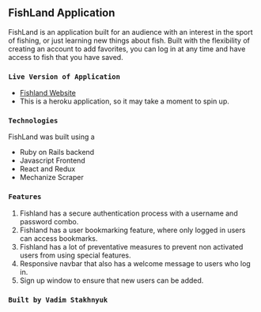## FishLand Application 

FishLand is an application built for an audience with an interest in the sport of fishing, or just learning new things about fish. Built with the flexibility of creating an account to add favorites, you can log in at any time and have access to fish that you have saved.

### `Live Version of Application`

* [Fishland Website](https://fishland-application.herokuapp.com)
* This is a heroku application, so it may take a moment to spin up.

### `Technologies`

FishLand was built using a

* Ruby on Rails backend
* Javascript Frontend
* React and Redux
* Mechanize Scraper

### `Features`

1. Fishland has a secure authentication process with a username and password combo.
2. Fishland has a user bookmarking feature, where only logged in users can access bookmarks.
3. Fishland has a lot of preventative measures to prevent non activated users from using special features.
4. Responsive navbar that also has a welcome message to users who log in.
5. Sign up window to ensure that new users can be added.

### `Built by Vadim Stakhnyuk`
